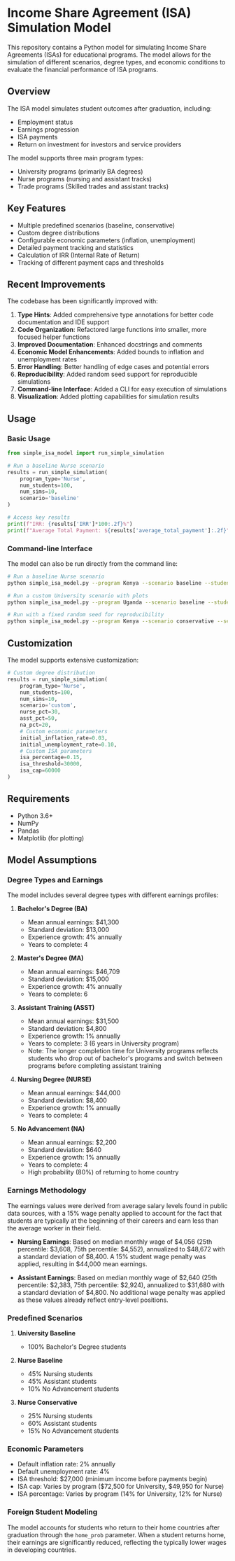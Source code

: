 # Income Share Agreement (ISA) Simulation Model

This repository contains a Python model for simulating Income Share Agreements (ISAs) for educational programs. The model allows for the simulation of different scenarios, degree types, and economic conditions to evaluate the financial performance of ISA programs.

## Overview

The ISA model simulates student outcomes after graduation, including:
- Employment status
- Earnings progression
- ISA payments
- Return on investment for investors and service providers

The model supports three main program types:
- University programs (primarily BA degrees)
- Nurse programs (nursing and assistant tracks)
- Trade programs (Skilled trades and assistant tracks)

## Key Features

- Multiple predefined scenarios (baseline, conservative)
- Custom degree distributions
- Configurable economic parameters (inflation, unemployment)
- Detailed payment tracking and statistics
- Calculation of IRR (Internal Rate of Return)
- Tracking of different payment caps and thresholds

## Recent Improvements

The codebase has been significantly improved with:

1. **Type Hints**: Added comprehensive type annotations for better code documentation and IDE support
2. **Code Organization**: Refactored large functions into smaller, more focused helper functions
3. **Improved Documentation**: Enhanced docstrings and comments
4. **Economic Model Enhancements**: Added bounds to inflation and unemployment rates
5. **Error Handling**: Better handling of edge cases and potential errors
6. **Reproducibility**: Added random seed support for reproducible simulations
7. **Command-line Interface**: Added a CLI for easy execution of simulations
8. **Visualization**: Added plotting capabilities for simulation results

## Usage

### Basic Usage

```python
from simple_isa_model import run_simple_simulation

# Run a baseline Nurse scenario
results = run_simple_simulation(
    program_type='Nurse',
    num_students=100,
    num_sims=10,
    scenario='baseline'
)

# Access key results
print(f"IRR: {results['IRR']*100:.2f}%")
print(f"Average Total Payment: ${results['average_total_payment']:.2f}")
```

### Command-line Interface

The model can also be run directly from the command line:

```bash
# Run a baseline Nurse scenario
python simple_isa_model.py --program Kenya --scenario baseline --students 100 --sims 10

# Run a custom University scenario with plots
python simple_isa_model.py --program Uganda --scenario baseline --students 200 --sims 20 --plot

# Run with a fixed random seed for reproducibility
python simple_isa_model.py --program Kenya --scenario conservative --seed 42
```

## Customization

The model supports extensive customization:

```python
# Custom degree distribution
results = run_simple_simulation(
    program_type='Nurse',
    num_students=100,
    num_sims=10,
    scenario='custom',
    nurse_pct=30,
    asst_pct=50,
    na_pct=20,
    # Custom economic parameters
    initial_inflation_rate=0.03,
    initial_unemployment_rate=0.10,
    # Custom ISA parameters
    isa_percentage=0.15,
    isa_threshold=30000,
    isa_cap=60000
)
```

## Requirements

- Python 3.6+
- NumPy
- Pandas
- Matplotlib (for plotting)

## Model Assumptions

### Degree Types and Earnings

The model includes several degree types with different earnings profiles:

1. **Bachelor's Degree (BA)**
   - Mean annual earnings: $41,300
   - Standard deviation: $13,000
   - Experience growth: 4% annually
   - Years to complete: 4

2. **Master's Degree (MA)**
   - Mean annual earnings: $46,709
   - Standard deviation: $15,000
   - Experience growth: 4% annually
   - Years to complete: 6

3. **Assistant Training (ASST)**
   - Mean annual earnings: $31,500
   - Standard deviation: $4,800
   - Experience growth: 1% annually
   - Years to complete: 3 (6 years in University program)
   - Note: The longer completion time for University programs reflects students who drop out of bachelor's programs and switch between programs before completing assistant training

4. **Nursing Degree (NURSE)**
   - Mean annual earnings: $44,000
   - Standard deviation: $8,400
   - Experience growth: 1% annually
   - Years to complete: 4

5. **No Advancement (NA)**
   - Mean annual earnings: $2,200
   - Standard deviation: $640
   - Experience growth: 1% annually
   - Years to complete: 4
   - High probability (80%) of returning to home country

### Earnings Methodology

The earnings values were derived from average salary levels found in public data sources, with a 15% wage penalty applied to account for the fact that students are typically at the beginning of their careers and earn less than the average worker in their field.

- **Nursing Earnings**: Based on median monthly wage of $4,056 (25th percentile: $3,608, 75th percentile: $4,552), annualized to $48,672 with a standard deviation of $8,400. A 15% student wage penalty was applied, resulting in $44,000 mean earnings.

- **Assistant Earnings**: Based on median monthly wage of $2,640 (25th percentile: $2,383, 75th percentile: $2,924), annualized to $31,680 with a standard deviation of $4,800. No additional wage penalty was applied as these values already reflect entry-level positions.

### Predefined Scenarios

1. **University Baseline**
   - 100% Bachelor's Degree students

2. **Nurse Baseline**
   - 45% Nursing students
   - 45% Assistant students
   - 10% No Advancement students

3. **Nurse Conservative**
   - 25% Nursing students
   - 60% Assistant students
   - 15% No Advancement students

### Economic Parameters

- Default inflation rate: 2% annually
- Default unemployment rate: 4%
- ISA threshold: $27,000 (minimum income before payments begin)
- ISA cap: Varies by program ($72,500 for University, $49,950 for Nurse)
- ISA percentage: Varies by program (14% for University, 12% for Nurse)

### Foreign Student Modeling

The model accounts for students who return to their home countries after graduation through the `home_prob` parameter. When a student returns home, their earnings are significantly reduced, reflecting the typically lower wages in developing countries. 